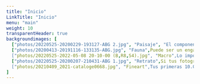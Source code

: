 ```yaml
---
title: "Inicio"
LinkTitle: "Inicio"
menu: "main"
weight: 10
transparentHeader: true
backgroundimages: [
  ["photos/20220525-20200229-193127-ABG 2.jpg", "Paisaje", "El componente más importante de una cámara está detrás de ella.", "Andel Adams"],
  ["photos/20200413-20191116-133135-ABG.jpg", "Fauna",Puede ser un engaño para el fotógrafo pensar que sus mejores fotos son las que más les costó conseguir.", "Timothy Allen"],
  ["photos/20220525-2022-05-08 20-10-00 (B,R8,S4).jpg", "Macro",Lo importante es ver aquello que resulta invisible para los demás.", "Robert Frank"],
  ["photos/20220525-20200207-210431-ABG 1.jpg", "Retrato",Si tus fotografías no son lo suficientemente buenas es porque no estás lo suficientemente cerca.", "Robert Capa"],
  ["photos/20210409_2021-cataloge0668.jpg", "Fineart",Tus primeras 10.000 fotografías son tus peores fotos.", "Henry Cartier-Bresson"]
]
---
```

